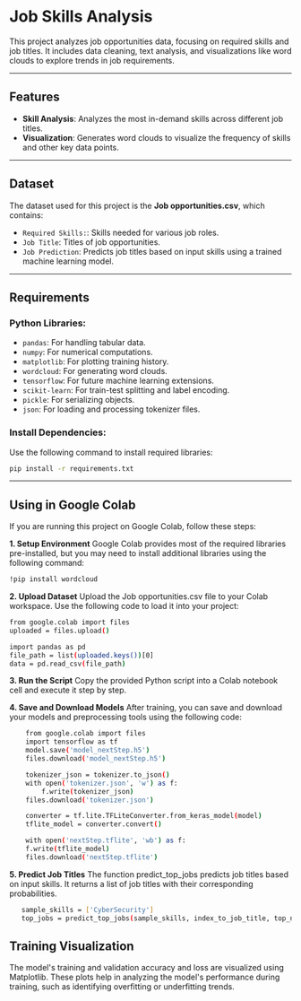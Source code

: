 # Job Skills Analysis

This project analyzes job opportunities data, focusing on required skills and job titles. It includes data cleaning, text analysis, and visualizations like word clouds to explore trends in job requirements.

---

## **Features**

- **Skill Analysis**: Analyzes the most in-demand skills across different job titles.
- **Visualization**: Generates word clouds to visualize the frequency of skills and other key data points.

---

## **Dataset**

The dataset used for this project is the **Job opportunities.csv**, which contains:

- `Required Skills:`: Skills needed for various job roles.
- `Job Title`: Titles of job opportunities.
- `Job Prediction`: Predicts job titles based on input skills using a trained machine learning model.

---

## **Requirements**

### Python Libraries:

- `pandas`: For handling tabular data.
- `numpy`: For numerical computations.
- `matplotlib`: For plotting training history.
- `wordcloud`: For generating word clouds.
- `tensorflow`: For future machine learning extensions.
- `scikit-learn`: For train-test splitting and label encoding.
- `pickle`: For serializing objects.
- `json`: For loading and processing tokenizer files.

### Install Dependencies:

Use the following command to install required libraries:

```bash
pip install -r requirements.txt
```

---

## **Using in Google Colab**

If you are running this project on Google Colab, follow these steps:

**1. Setup Environment**
Google Colab provides most of the required libraries pre-installed, but you may need to install additional libraries using the following command:

```bash
!pip install wordcloud
```

**2. Upload Dataset**
Upload the Job opportunities.csv file to your Colab workspace. Use the following code to load it into your project:

```bash
from google.colab import files
uploaded = files.upload()

import pandas as pd
file_path = list(uploaded.keys())[0]
data = pd.read_csv(file_path)
```

**3. Run the Script**
Copy the provided Python script into a Colab notebook cell and execute it step by step.

**4. Save and Download Models**
After training, you can save and download your models and preprocessing tools using the following code:

```bash
    from google.colab import files
    import tensorflow as tf
    model.save('model_nextStep.h5')
    files.download('model_nextStep.h5')

    tokenizer_json = tokenizer.to_json()
    with open('tokenizer.json', 'w') as f:
        f.write(tokenizer_json)
    files.download('tokenizer.json')

    converter = tf.lite.TFLiteConverter.from_keras_model(model)
    tflite_model = converter.convert()

    with open('nextStep.tflite', 'wb') as f:
    f.write(tflite_model)
    files.download('nextStep.tflite')
```

**5. Predict Job Titles**
The function predict_top_jobs predicts job titles based on input skills. It returns a list of job titles with their corresponding probabilities.

```bash
   sample_skills = ['CyberSecurity']
   top_jobs = predict_top_jobs(sample_skills, index_to_job_title, top_n=3)
```

## **Training Visualization**

The model's training and validation accuracy and loss are visualized using Matplotlib. These plots help in analyzing the model's performance during training, such as identifying overfitting or underfitting trends.

